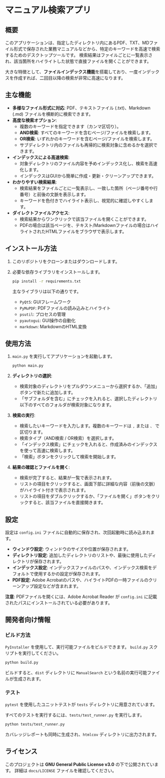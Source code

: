 # マニュアル検索アプリ

## 概要

このアプリケーションは、指定したディレクトリ内にあるPDF、TXT、MDファイル形式で保存された業務マニュアルなどから、特定のキーワードを高速で検索するためのデスクトップツールです。 検索結果はファイルごとに一覧表示され、該当箇所をハイライトした状態で直接ファイルを開くことができます。

大きな特徴として、**ファイルインデックス機能**を搭載しており、一度インデックスを作成すれば、二回目以降の検索が非常に高速になります。

## 主な機能

  * **多様なファイル形式に対応**: PDF、テキストファイル (.txt)、Markdown (.md) ファイルを横断的に検索できます。
  * **高度な検索オプション**:
      * 複数のキーワードを指定できます（カンマ区切り）。
      * **AND検索**: すべてのキーワードを含むページ/ファイルを検索します。
      * **OR検索**: いずれかのキーワードを含むページ/ファイルを検索します。
      * サブディレクトリ内のファイルも再帰的に検索対象に含めるかを選択できます。
  * **インデックスによる高速検索**:
      * 対象ディレクトリのファイル内容を予めインデックス化し、検索を高速化します。
      * インデックスはGUIから簡単に作成・更新・クリーンアップできます。
  * **わかりやすい検索結果**:
      * 検索結果をファイルごとに一覧表示し、一致した箇所（ページ番号や行番号）と前後の文脈を表示します。
      * キーワードを色付きでハイライト表示し、視覚的に確認しやすくします。
  * **ダイレクトファイルアクセス**:
      * 検索結果からワンクリックで該当ファイルを開くことができます。
      * PDFの場合は該当ページを、テキスト/Markdownファイルの場合はハイライトされたHTMLファイルをブラウザで表示します。

## インストール方法

1.  このリポジトリをクローンまたはダウンロードします。

2.  必要な依存ライブラリをインストールします。

    ```bash
    pip install -r requirements.txt
    ```

    主なライブラリは以下の通りです。

      * `PyQt5`: GUIフレームワーク
      * `PyMuPDF`: PDFファイルの読み込みとハイライト
      * `psutil`: プロセスの管理
      * `pyautogui`: GUI操作の自動化
      * `markdown`: MarkdownのHTML変換

## 使用方法

1.  `main.py` を実行してアプリケーションを起動します。

    ```bash
    python main.py
    ```

2.  **ディレクトリの選択**:

      * 検索対象のディレクトリをプルダウンメニューから選択するか、「追加」ボタンで新たに追加します。
      * 「サブフォルダを含む」にチェックを入れると、選択したディレクトリ以下のすべてのフォルダが検索対象になります。

3.  **検索の実行**:

      * 検索したいキーワードを入力します。複数のキーワードは `,` または `、` で区切ります。
      * 検索タイプ（AND検索 / OR検索）を選択します。
      * 「インデックス検索」にチェックを入れると、作成済みのインデックスを使って高速に検索します。
      * 「検索」ボタンをクリックして検索を開始します。

4.  **結果の確認とファイルを開く**:

      * 検索が完了すると、結果が一覧で表示されます。
      * リストの項目をクリックすると、画面下部に詳細な内容（前後の文脈）がハイライト付きで表示されます。
      * リストの項目をダブルクリックするか、「ファイルを開く」ボタンをクリックすると、該当ファイルを直接開きます。

## 設定

設定は `config.ini` ファイルに自動的に保存され、次回起動時に読み込まれます。

  * **ウィンドウ設定**: ウィンドウのサイズや位置が保存されます。
  * **ディレクトリ設定**: 追加したディレクトリのリストや、最後に使用したディレクトリが保存されます。
  * **インデックス設定**: インデックスファイルのパスや、インデックス検索をデフォルトで使用するかの設定が保存されます。
  * **PDF設定**: Adobe Acrobatのパスや、ハイライトPDFの一時ファイルのクリーンアップ設定などが含まれます。

**注意**: PDFファイルを開くには、Adobe Acrobat Reader が `config.ini` に記載されたパスにインストールされている必要があります。

## 開発者向け情報

### ビルド方法

`PyInstaller` を使用して、実行可能ファイルをビルドできます。 `build.py` スクリプトを実行してください。

```bash
python build.py
```

ビルドすると、`dist` ディレクトリに `ManualSearch` という名前の実行可能ファイルが生成されます。

### テスト

`pytest` を使用したユニットテストが `tests` ディレクトリに用意されています。

すべてのテストを実行するには、`tests/test_runner.py` を実行します。

```bash
python tests/test_runner.py
```

カバレッジレポートも同時に生成され、`htmlcov` ディレクトリに出力されます。

## ライセンス

このプロジェクトは **GNU General Public License v3.0** の下で公開されています。
詳細は `docs/LICENSE` ファイルを確認してください。